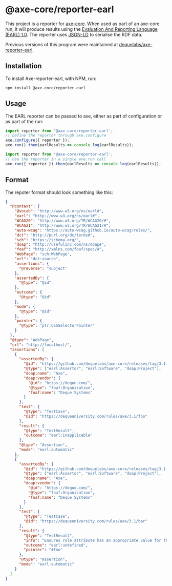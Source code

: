 # @axe-core/reporter-earl

This project is a reporter for [axe-core](https://github.com/dequelabs/axe-core). When used as part of an axe-core run, it will produce results using the [Evaluation And Reporting Language (EARL) 1.0](https://www.w3.org/TR/EARL10-Schema/). The reporter uses [JSON-LD](https://json-ld.org/spec/latest/json-ld/) to serialise the RDF data.

Previous versions of this program were maintained at [dequelabs/axe-reporter-earl](https://github.com/dequelabs/axe-reporter-earl).

## Installation

To install Axe-reporter-earl, with NPM, run:

```shell
npm install @axe-core/reporter-earl
```

## Usage

The EARL reporter can be passed to axe, either as part of configuration or as part of the run:

```js
import reporter from '@axe-core/reporter-earl';
// Define the reporter through axe.configure
axe.configure({ reporter });
axe.run().then(earlResults => console.log(earlResults));
```

```js
import reporter from '@axe-core/reporter-earl';
// Use the reporter in a single axe.run call
axe.run({ reporter }).then(earlResults => console.log(earlResults));
```

## Format

The repoter format should look something like this:

```json
{
  "@context": {
    "@vocab": "http://www.w3.org/ns/earl#",
    "earl": "http://www.w3.org/ns/earl#",
    "WCAG20": "http://www.w3.org/TR/WCAG20/#",
    "WCAG21": "http://www.w3.org/TR/WCAG21/#",
    "auto-wcag": "https://auto-wcag.github.io/auto-wcag/rules/",
    "dct": "http://purl.org/dc/terms#",
    "sch": "https://schema.org/",
    "doap": "http://usefulinc.com/ns/doap#",
    "foaf": "http://xmlns.com/foaf/spec/#",
    "WebPage": "sch:WebPage",
    "url": "dct:source",
    "assertions": {
      "@reverse": "subject"
    },
    "assertedBy": {
      "@type": "@id"
    },
    "outcome": {
      "@type": "@id"
    },
    "mode": {
      "@type": "@id"
    },
    "pointer": {
      "@type": "ptr:CSSSelectorPointer"
    }
  },
  "@type": "WebPage",
  "url": "http://localhost/",
  "assertions": [
    {
      "assertedBy": {
        "@id": "https://github.com/dequelabs/axe-core/releases/tag/3.1.2",
        "@type": ["earl:Assertor", "earl:Software", "doap:Project"],
        "doap:name": "Axe",
        "doap:vendor": {
          "@id": "https://deque.com/",
          "@type": "foaf:Organization",
          "foaf:name": "Deque Systems"
        }
      },
      "test": {
        "@type": "TestCase",
        "@id": "https://dequeuniversity.com/rules/axe/3.1/foo"
      },
      "result": {
        "@type": "TestResult",
        "outcome": "earl:inapplicable"
      },
      "@type": "Assertion",
      "mode": "earl:automatic"
    },
    {
      "assertedBy": {
        "@id": "https://github.com/dequelabs/axe-core/releases/tag/3.1.2",
        "@type": ["earl:Assertor", "earl:Software", "doap:Project"],
        "doap:name": "Axe",
        "doap:vendor": {
          "@id": "https://deque.com/",
          "@type": "foaf:Organization",
          "foaf:name": "Deque Systems"
        }
      },
      "test": {
        "@type": "TestCase",
        "@id": "https://dequeuniversity.com/rules/axe/3.1/bar"
      },
      "result": {
        "@type": "TestResult",
        "info": "Ensures role attribute has an appropriate value for the element",
        "outcome": "earl:undefined",
        "pointer": "#foo"
      },
      "@type": "Assertion",
      "mode": "earl:automatic"
    }
  ]
}
```
